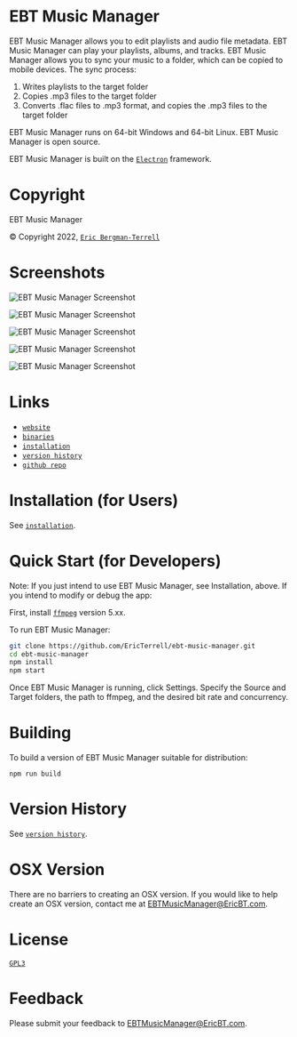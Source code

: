 # EBT Music Manager

EBT Music Manager allows you to edit playlists and audio file metadata. EBT Music Manager can play your playlists, 
albums, and tracks. EBT Music Manager allows you to sync
your music to a folder, which can be copied to mobile devices. The sync process:

1) Writes playlists to the target folder
2) Copies .mp3 files to the target folder
3) Converts .flac files to .mp3 format, and copies the .mp3 files to the target folder

EBT Music Manager runs on 64-bit Windows and 64-bit Linux. EBT Music Manager is open source.

EBT Music Manager is built on the [`Electron`](https://github.com/electron/electron) framework.

# Copyright

EBT Music Manager

&#169; Copyright 2022, [`Eric Bergman-Terrell`](https://www.ericbt.com)

# Screenshots

![`EBT Music Manager Screenshot`](https://www.ericbt.com/artwork/ebt-music-manager/main.png "Main Window")

![`EBT Music Manager Screenshot`](https://www.ericbt.com/artwork/ebt-music-manager/settings.png "Settings")

![`EBT Music Manager Screenshot`](https://www.ericbt.com/artwork/ebt-music-manager/add-tracks-to-playlist.png "Adding Tracks to Playlist")

![`EBT Music Manager Screenshot`](https://www.ericbt.com/artwork/ebt-music-manager/filter.png "Filtering")

![`EBT Music Manager Screenshot`](https://www.ericbt.com/artwork/ebt-music-manager/playback.png "Playback")

# Links

* [`website`](https://www.ericbt.com/ebt-music-manager)
* [`binaries`](https://www.ericbt.com/ebt-music-manager/download)
* [`installation`](https://www.ericbt.com/ebt-music-manager/installation)
* [`version history`](https://www.ericbt.com/ebt-music-manager/versionhistory)
* [`github repo`](https://github.com/EricTerrell/ebt-music-manager)

# Installation (for Users)

See [`installation`](https://www.ericbt.com/ebt-music-manager/installation).

# Quick Start (for Developers)

Note: If you just intend to use EBT Music Manager, see Installation, above. If you intend to modify or debug the app:

First, install [`ffmpeg`](https://ffmpeg.org/) version 5.xx.

To run EBT Music Manager:

```sh
git clone https://github.com/EricTerrell/ebt-music-manager.git
cd ebt-music-manager
npm install
npm start
```

Once EBT Music Manager is running, click Settings. Specify the Source and Target folders, the path to ffmpeg, and the desired bit rate and concurrency.

# Building

To build a version of EBT Music Manager suitable for distribution:

```
npm run build
```

# Version History

See [`version history`](https://www.ericbt.com/ebt-music-manager/versionhistory).

# OSX Version

There are no barriers to creating an OSX version. If you would like to help create an OSX version, contact me at EBTMusicManager@EricBT.com.

# License

[`GPL3`](https://www.gnu.org/licenses/gpl-3.0.en.html)

# Feedback

Please submit your feedback to EBTMusicManager@EricBT.com.